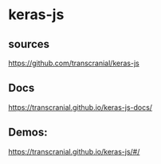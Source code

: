 # keras-js

## sources
https://github.com/transcranial/keras-js

## Docs
https://transcranial.github.io/keras-js-docs/

## Demos:
https://transcranial.github.io/keras-js/#/
